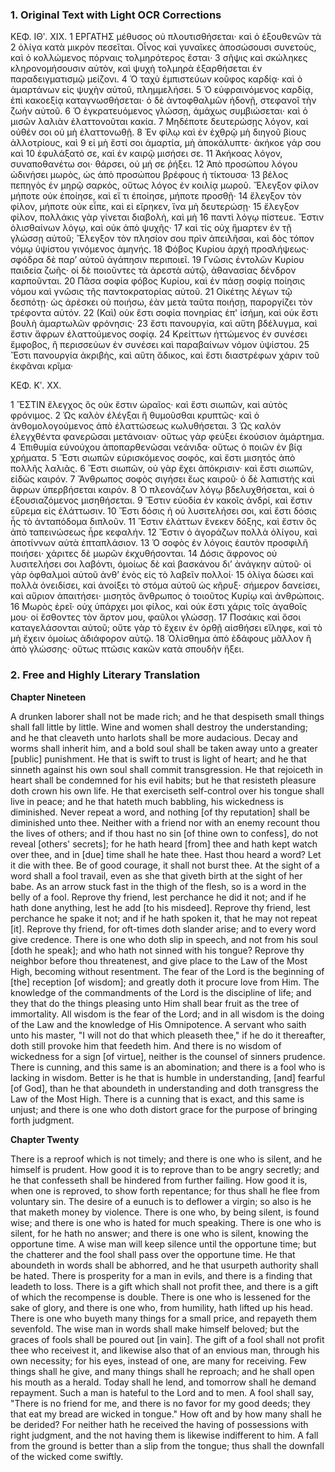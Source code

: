 ### 1. Original Text with Light OCR Corrections

ΚΕΦ. ΙΘʹ. ΧΙΧ.
1 ΕΡΓΑΤΗΣ μέθυσος οὐ πλουτισθήσεται· καὶ ὁ ἐξουθενῶν τὰ
2 ὀλίγα κατὰ μικρὸν πεσεῖται. Οἶνος καὶ γυναῖκες ἀποσώσουσι συνετοὺς, καὶ ὁ κολλώμενος πόρναις τολμηρότερος ἔσται·
3 σῆψις καὶ σκώληκες κληρονομήσουσιν αὐτὸν, καὶ ψυχὴ τολμηρὰ ἐξαρθήσεται ἐν παραδειγματισμῷ μείζονι.
4 Ὁ ταχὺ ἐμπιστεύων κοῦφος καρδίᾳ· καὶ ὁ ἁμαρτάνων εἰς ψυχὴν αὐτοῦ, πλημμελήσει.
5 Ὁ εὐφραινόμενος καρδίᾳ, ἐπὶ κακοεξίᾳ καταγνωσθήσεται· ὁ δὲ ἀντοφθαλμῶν ἡδονῇ, στεφανοῖ τὴν ζωὴν αὐτοῦ.
6 Ὁ ἐγκρατευόμενος γλώσσῃ, ἀμάχως συμβιώσεται· καὶ ὁ μισῶν λαλιὰν ἐλαττονοῦται κακία.
7 Μηδέποτε δευτερώσῃς λόγον, καὶ οὐθέν σοι οὐ μὴ ἐλαττονωθῇ.
8 Ἐν φίλῳ καὶ ἐν ἐχθρῷ μὴ διηγοῦ βίους ἀλλοτρίους, καὶ
9 εἰ μὴ ἔστί σοι ἁμαρτία, μὴ ἀποκάλυπτε· ἀκήκοε γάρ σου καὶ
10 ἐφυλάξατό σε, καὶ ἐν καιρῷ μισήσει σε.
11 Ἀκήκοας λόγον, συναποθανέτω σοι· θάρσει, οὐ μή σε ῥήξει.
12 Ἀπὸ προσώπου λόγου ὠδινήσει μωρὸς, ὡς ἀπὸ προσώπου βρέφους ἡ τίκτουσα·
13 βέλος πεπηγὸς ἐν μηρῷ σαρκὸς, οὕτως λόγος ἐν κοιλίᾳ μωροῦ. Ἔλεγξον φίλον μήποτε οὐκ ἐποίησε, καὶ εἴ τι ἐποίησε, μήποτε προσθῇ·
14 ἔλεγξον τὸν φίλον, μήποτε οὐκ εἶπε, καὶ εἰ εἴρηκεν, ἵνα μὴ δευτερώσῃ·
15 ἔλεγξον φίλον, πολλάκις γὰρ γίνεται διαβολὴ, καὶ μὴ
16 παντὶ λόγῳ πίστευε. Ἔστιν ὀλισθαίνων λόγῳ, καὶ οὐκ ἀπὸ ψυχῆς·
17 καὶ τίς οὐχ ἥμαρτεν ἐν τῇ γλώσσῃ αὐτοῦ; Ἔλεγξον τὸν πλησίον σου πρὶν ἀπειλῆσαι, καὶ δὸς τόπον νόμῳ ὑψίστου γινόμενος ἀμηνής.
18 Φόβος Κυρίου ἀρχὴ προσλήψεως· σφόδρα δὲ παρ’ αὐτοῦ ἀγάπησιν περιποιεῖ.
19 Γνῶσις ἐντολῶν Κυρίου παιδεία ζωῆς· οἱ δὲ ποιοῦντες τὰ ἀρεστὰ αὐτῷ, ἀθανασίας δένδρον καρποῦνται.
20 Πᾶσα σοφία φόβος Κυρίου, καὶ ἐν πάσῃ σοφίᾳ ποίησις νόμου καὶ γνῶσις τῆς παντοκρατορίας αὐτοῦ.
21 Οἰκέτης λέγων τῷ δεσπότῃ· ὡς ἀρέσκει οὐ ποιήσω, ἐὰν μετὰ ταῦτα ποιήσῃ, παροργίζει τὸν τρέφοντα αὐτόν.
22 (Καὶ) οὐκ ἔστι σοφία πονηρίας ἐπ' ἰσήμη, καὶ οὐκ ἔστι βουλὴ ἁμαρτωλῶν φρόνησις·
23 ἔστι πανουργία, καὶ αὕτη βδέλυγμα, καὶ ἔστιν ἄφρων ἐλαττούμενος σοφίᾳ.
24 Κρείττων ἡττώμενος ἐν συνέσει ἔμφοβος, ἢ περισσεύων ἐν συνέσει καὶ παραβαίνων νόμον ὑψίστου.
25 Ἔστι πανουργία ἀκριβὴς, καὶ αὕτη ἄδικος, καὶ ἔστι διαστρέφων χάριν τοῦ ἐκφᾶναι κρῖμα·

ΚΕΦ. Κʹ. ΧΧ.

1 ἜΣΤΙΝ ἔλεγχος ὃς οὐκ ἔστιν ὡραῖος· καὶ ἔστι σιωπῶν, καὶ αὐτὸς φρόνιμος.
2 Ὡς καλὸν ἐλέγξαι ἢ θυμοῦσθαι κρυπτῶς· καὶ ὁ ἀνθομολογούμενος ἀπὸ ἐλαττώσεως κωλυθήσεται.
3 Ὡς καλὸν ἐλεγχθέντα φανερῶσαι μετάνοιαν· οὕτως γὰρ φεύξει ἑκούσιον ἁμάρτημα.
4 Ἐπιθυμία εὐνούχου ἀποπαρθενῶσαι νεάνιδα· οὕτως ὁ ποιῶν ἐν βίᾳ χρήματα.
5 Ἔστι σιωπῶν εὑρισκόμενος σοφός, καὶ ἔστι μισητός ἀπὸ πολλῆς λαλιᾶς.
6 Ἔστι σιωπῶν, οὐ γὰρ ἔχει ἀπόκρισιν· καὶ ἔστι σιωπῶν, εἰδὼς καιρόν.
7 Ἄνθρωπος σοφὸς σιγήσει ἕως καιροῦ· ὁ δὲ λαπιστὴς καὶ ἄφρων ὑπερβήσεται καιρόν.
8 Ὁ πλεονάζων λόγῳ βδελυχθήσεται, καὶ ὁ ἐξουσιαζόμενος μισηθήσεται.
9 Ἔστιν εὐοδία ἐν κακοῖς ἀνδρί, καὶ ἔστιν εὕρεμα εἰς ἐλάττωσιν.
10 Ἔστι δόσις ἡ οὐ λυσιτελήσει σοι, καὶ ἔστι δόσις ἧς τὸ ἀνταπόδομα διπλοῦν.
11 Ἔστιν ἐλάττων ἕνεκεν δόξης, καὶ ἔστιν ὃς ἀπὸ ταπεινώσεως ἦρε κεφαλήν.
12 Ἔστιν ὁ ἀγοράζων πολλὰ ὀλίγου, καὶ ἀποτίννων αὐτὰ ἑπταπλάσιον.
13 Ὁ σοφὸς ἐν λόγοις ἑαυτὸν προσφιλῆ ποιήσει· χάριτες δὲ μωρῶν ἐκχυθήσονται.
14 Δόσις ἄφρονος οὐ λυσιτελήσει σοι λαβόντι, ὁμοίως δὲ καὶ βασκάνου δι’ ἀνάγκην αὐτοῦ· οἱ γὰρ ὀφθαλμοὶ αὐτοῦ ἀνθ’ ἑνὸς εἰς τὸ λαβεῖν πολλοί·
15 ὀλίγα δώσει καὶ πολλὰ ὀνειδίσει, καὶ ἀνοίξει τὸ στόμα αὐτοῦ ὡς κῆρυξ· σήμερον δανείσει, καὶ αὔριον ἀπαιτήσει· μισητὸς ἄνθρωπος ὁ τοιοῦτος Κυρίῳ καὶ ἀνθρώποις.
16 Μωρὸς ἐρεῖ· οὐχ ὑπάρχει μοι φίλος, καὶ οὐκ ἔστι χάρις τοῖς ἀγαθοῖς μου· οἱ ἔσθοντες τὸν ἄρτον μου, φαῦλοι γλώσσῃ.
17 Ποσάκις καὶ ὅσοι καταγελάσονται αὐτοῦ; οὔτε γὰρ τὸ ἔχειν ἐν ὀρθῇ αἰσθήσει εἴληφε, καὶ τὸ μὴ ἔχειν ὁμοίως ἀδιάφορον αὐτῷ.
18 Ὀλίσθημα ἀπὸ ἐδάφους μᾶλλον ἢ ἀπὸ γλώσσης· οὕτως πτῶσις κακῶν κατὰ σπουδὴν ἥξει.

### 2. Free and Highly Literary Translation

**Chapter Nineteen**

A drunken laborer shall not be made rich;
and he that despiseth small things shall fall little by little.
Wine and women shall destroy the understanding;
and he that cleaveth unto harlots shall be more audacious.
Decay and worms shall inherit him,
and a bold soul shall be taken away unto a greater [public] punishment.
He that is swift to trust is light of heart;
and he that sinneth against his own soul shall commit transgression.
He that rejoiceth in heart shall be condemned for his evil habits;
but he that resisteth pleasure doth crown his own life.
He that exerciseth self-control over his tongue shall live in peace;
and he that hateth much babbling, his wickedness is diminished.
Never repeat a word,
and nothing [of thy reputation] shall be diminished unto thee.
Neither with a friend nor with an enemy recount thou the lives of others;
and if thou hast no sin [of thine own to confess], do not reveal [others' secrets];
for he hath heard [from] thee and hath kept watch over thee,
and in [due] time shall he hate thee.
Hast thou heard a word? Let it die with thee.
Be of good courage, it shall not burst thee.
At the sight of a word shall a fool travail,
even as she that giveth birth at the sight of her babe.
As an arrow stuck fast in the thigh of the flesh,
so is a word in the belly of a fool.
Reprove thy friend, lest perchance he did it not;
and if he hath done anything, lest he add [to his misdeed].
Reprove thy friend, lest perchance he spake it not;
and if he hath spoken it, that he may not repeat [it].
Reprove thy friend, for oft-times doth slander arise;
and to every word give credence.
There is one who doth slip in speech, and not from his soul [doth he speak];
and who hath not sinned with his tongue?
Reprove thy neighbor before thou threatenest,
and give place to the Law of the Most High, becoming without resentment.
The fear of the Lord is the beginning of [the] reception [of wisdom];
and greatly doth it procure love from Him.
The knowledge of the commandments of the Lord is the discipline of life;
and they that do the things pleasing unto Him
shall bear fruit as the tree of immortality.
All wisdom is the fear of the Lord;
and in all wisdom is the doing of the Law
and the knowledge of His Omnipotence.
A servant who saith unto his master, "I will not do that which pleaseth thee,"
if he do it thereafter, doth still provoke him that feedeth him.
And there is no wisdom of wickedness for a sign [of virtue],
neither is the counsel of sinners prudence.
There is cunning, and this same is an abomination;
and there is a fool who is lacking in wisdom.
Better is he that is humble in understanding, [and] fearful [of God],
than he that aboundeth in understanding and doth transgress the Law of the Most High.
There is a cunning that is exact, and this same is unjust;
and there is one who doth distort grace for the purpose of bringing forth judgment.

**Chapter Twenty**

There is a reproof which is not timely;
and there is one who is silent, and he himself is prudent.
How good it is to reprove than to be angry secretly;
and he that confesseth shall be hindered from further failing.
How good it is, when one is reproved, to show forth repentance;
for thus shall he flee from voluntary sin.
The desire of a eunuch is to deflower a virgin;
so also is he that maketh money by violence.
There is one who, by being silent, is found wise;
and there is one who is hated for much speaking.
There is one who is silent, for he hath no answer;
and there is one who is silent, knowing the opportune time.
A wise man will keep silence until the opportune time;
but the chatterer and the fool shall pass over the opportune time.
He that aboundeth in words shall be abhorred,
and he that usurpeth authority shall be hated.
There is prosperity for a man in evils,
and there is a finding that leadeth to loss.
There is a gift which shall not profit thee,
and there is a gift of which the recompense is double.
There is one who is lessened for the sake of glory,
and there is one who, from humility, hath lifted up his head.
There is one who buyeth many things for a small price,
and repayeth them sevenfold.
The wise man in words shall make himself beloved;
but the graces of fools shall be poured out [in vain].
The gift of a fool shall not profit thee who receivest it,
and likewise also that of an envious man, through his own necessity;
for his eyes, instead of one, are many for receiving.
Few things shall he give, and many things shall he reproach;
and he shall open his mouth as a herald.
Today shall he lend, and tomorrow shall he demand repayment.
Such a man is hateful to the Lord and to men.
A fool shall say, "There is no friend for me,
and there is no favor for my good deeds;
they that eat my bread are wicked in tongue."
How oft and by how many shall he be derided?
For neither hath he received the having of possessions with right judgment,
and the not having them is likewise indifferent to him.
A fall from the ground is better than a slip from the tongue;
thus shall the downfall of the wicked come swiftly.